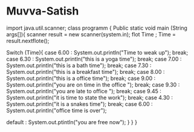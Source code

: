 # Muvva-Satish
import java.util.scanner;
class programm {
Public static void main (String args[]){
scanner result = new scanner(system.in);
flot Time ;
Time = result.nextflote();

Switch (Time){
 case 6.00 :
   System.out.println("Time to weak up");
    break;
 case 6.30 :
   System.out.println("this is a yoga time");
    break;
 case 7.00 :
   System.out.println("this is a bath time");
    break;
 case 7.30 :
   System.out.println("this is a breakfast time");
    break;
 case 8.00 :
   System.out.println("this is a office time");
    break;
 case 9.00 :
   System.out.println("you are on time in the office ");
    break;
 case 9.30 :
   System.out.println("you are late to office ");
    break;
 case 9.45 :
   System.out.println("it is time to state the work");
    break;
 case 4.30 :
   System.out.println("it is a snakes time");
   break;
 case 6.00 :
   System.out.println("office time is over");
   
 default :
   System.out.ptintln("you are free now");
  }
}
}
